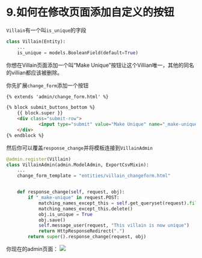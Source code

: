 # 9.如何在修改页面添加自定义的按钮
`Villain`有一个叫`is_unique`的字段
```Python
class Villain(Entity):
    ...
    is_unique = models.BooleanField(default=True)
```
你想在Villain页面添加一个叫“Make Unique”按钮让这个Villian唯一，其他的同名的villian都应该被删除。

你先扩展`change_form`添加一个按钮
```HTML
{% extends 'admin/change_form.html' %}

{% block submit_buttons_bottom %}
    {{ block.super }}
    <div class="submit-row">
            <input type="submit" value="Make Unique" name="_make-unique">
    </div>
{% endblock %}
```
然后你可以覆盖`response_change`并将模板连接到`VillainAdmin`

```Python
@admin.register(Villain)
class VillainAdmin(admin.ModelAdmin, ExportCsvMixin):
    ...
    change_form_template = "entities/villain_changeform.html"


    def response_change(self, request, obj):
        if "_make-unique" in request.POST:
            matching_names_except_this = self.get_queryset(request).filter(name=obj.name).exclude(pk=obj.id)
            matching_names_except_this.delete()
            obj.is_unique = True
            obj.save()
            self.message_user(request, "This villain is now unique")
            return HttpResponseRedirect(".")
        return super().response_change(request, obj)
```
你现在的admin页面：
![](https://books.agiliq.com/projects/django-admin-cookbook/en/latest/_images/custom_button.png)
